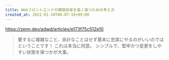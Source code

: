 ```yaml
---
title: Webフロントエンドの開発効率を高く保つための考え方
created_at: 2022-01-10T08:07:18+09:00
---
```


https://zenn.dev/adwd/articles/e173f75c512e10

> 要するに複雑なこと、余計なことはせず基本に忠実にやるのがいいのではということです！
これは本当に同意。
シンプルで、堅牢かつ変更をしやすい状態を保つかが大事。
